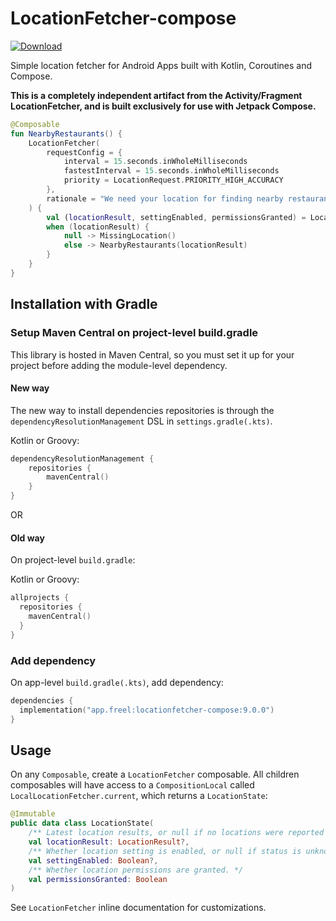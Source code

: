 # LocationFetcher-compose

[![Download](https://img.shields.io/maven-central/v/app.freel/locationfetcher-compose)](https://search.maven.org/artifact/app.freel/locationfetcher-compose)

Simple location fetcher for Android Apps built with Kotlin, Coroutines and Compose.

**This is a completely independent artifact from the Activity/Fragment LocationFetcher, and is built
exclusively for use with Jetpack Compose.**

```kotlin
@Composable
fun NearbyRestaurants() {
    LocationFetcher(
        requestConfig = {
            interval = 15.seconds.inWholeMilliseconds
            fastestInterval = 15.seconds.inWholeMilliseconds
            priority = LocationRequest.PRIORITY_HIGH_ACCURACY
        },
        rationale = "We need your location for finding nearby restaurants."
    ) {
        val (locationResult, settingEnabled, permissionsGranted) = LocalLocationFetcher.current
        when (locationResult) {
            null -> MissingLocation()
            else -> NearbyRestaurants(locationResult)
        }
    }
}
```

## Installation with Gradle

### Setup Maven Central on project-level build.gradle

This library is hosted in Maven Central, so you must set it up for your project before adding the module-level dependency.

#### New way

The new way to install dependencies repositories is through the `dependencyResolutionManagement` DSL in `settings.gradle(.kts)`.

Kotlin or Groovy:
```kotlin
dependencyResolutionManagement {
    repositories {
        mavenCentral()
    }
}
```

OR

#### Old way

On project-level `build.gradle`:

Kotlin or Groovy:
```kotlin
allprojects {
  repositories {
    mavenCentral()
  }
}
```

### Add dependency

On app-level `build.gradle(.kts)`, add dependency:

```kotlin
dependencies {
  implementation("app.freel:locationfetcher-compose:9.0.0")
}
```

## Usage

On any `Composable`, create a `LocationFetcher` composable. All children composables will have
access to a `CompositionLocal` called `LocalLocationFetcher.current`, which returns a
`LocationState`:

```kotlin
@Immutable
public data class LocationState(
    /** Latest location results, or null if no locations were reported lately. */
    val locationResult: LocationResult?,
    /** Whether location setting is enabled, or null if status is unknown. */
    val settingEnabled: Boolean?,
    /** Whether location permissions are granted. */
    val permissionsGranted: Boolean
)
```

See `LocationFetcher` inline documentation for customizations.
